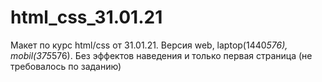 # html_css_31.01.21
Макет по курс html/css от 31.01.21. Версия web, laptop(1440*576), mobil(375*576). Без эффектов наведения и только первая страница (не требовалось по заданию)
